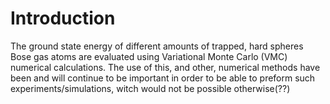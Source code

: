 # Introduction

The ground state energy of different amounts of trapped, hard spheres Bose gas atoms are evaluated using Variational Monte Carlo (VMC) numerical calculations. The use of this, and other, numerical methods have been and will continue to be important in order to be able to preform such experiments/simulations, witch would not be possible otherwise(??)
